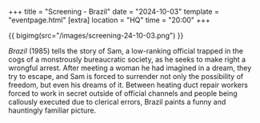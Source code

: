 +++
title = "Screening - Brazil"
date = "2024-10-03"
template = "eventpage.html"
[extra]
location = "HQ"
time = "20:00"
+++

{{ bigimg(src="/images/screening-24-10-03.png") }}

*Brazil* (1985) tells the story of Sam, a low-ranking official trapped in the cogs of a monstrously bureaucratic society, as he seeks to make right a wrongful arrest.
After meeting a woman he had imagined in a dream, they try to escape, and Sam is forced to surrender not only the possibility of freedom, but even his dreams of it.
Between heating duct repair workers forced to work in secret outside of official channels and people being callously executed due to clerical errors, Brazil paints a funny and hauntingly familiar picture.
